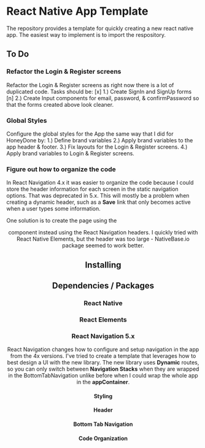 # React Native App Template
The repository provides a template for quickly creating a new react native app. The easiest way to implement is to import the respository.

## To Do
### Refactor the Login & Register screens
Refactor the Login & Register screens as right now there is a lot of duplicated
code. Tasks should be:
[x] 1.) Create SignIn and SignUp forms
[n] 2.) Create Input components for email, password, & confirmPassword so that the
        forms created above look cleaner.

### Global Styles
Configure the global styles for the App the same way that I did for HoneyDone by:
1.) Define brand variables
2.) Apply brand variables to the app header & footer.
3.) Fix layouts for the Login & Register screens.
4.) Apply brand variables to Login & Register screens.


### Figure out how to organize the code
In React Navigation 4.x it was easier to organize the code because I could store the header information for each screen in the static navigation options. That was deprecated in 5.x. This will mostly be a problem when creating a dynamic header, such as a __Save__ link that only becomes active when a user types some information.

One solution is to create the page using the <Header> component instead using the React Navigation headers. I quickly tried with React Native Elements, but the header was too large - NativeBase.io package seemed to work better.

## Installing

## Dependencies / Packages
### React Native 
### React Elements
### React Navigation 5.x
React Navigation changes how to configure and setup navigation in the app from the 4x versions. I've tried to create a template that leverages how to best design a UI with the new library. The new library uses __Dynamic__ routes, so you can only switch between __Navigation Stacks__ when they are wrapped in the BottomTabNavigation unlike before when I could wrap the whole app in the __appContainer__.

#### Styling
#### Header
#### Bottom Tab Navigation
#### Code Organization